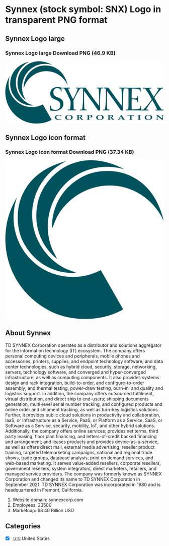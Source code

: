 # Synnex (stock symbol: SNX) Logo in transparent PNG format

## Synnex Logo large

### Synnex Logo large Download PNG (46.9 KB)

![Synnex Logo large Download PNG (46.9 KB)](/img/orig/SNX_BIG-5151b251.png)

## Synnex Logo icon format

### Synnex Logo icon format Download PNG (37.34 KB)

![Synnex Logo icon format Download PNG (37.34 KB)](/img/orig/SNX-e4f20926.png)

## About Synnex

TD SYNNEX Corporation operates as a distributor and solutions aggregator for the information technology (IT) ecosystem. The company offers personal computing devices and peripherals, mobile phones and accessories, printers, supplies, and endpoint technology software; and data center technologies, such as hybrid cloud, security, storage, networking, servers, technology software, and converged and hyper-converged infrastructure, as well as computing components. It also provides systems design and rack integration, build-to-order, and configure-to-order assembly; and thermal testing, power-draw testing, burn-in, and quality and logistics support. In addition, the company offers outsourced fulfilment, virtual distribution, and direct ship to end-users; shipping documents generation, multi-level serial number tracking, and configured products and online order and shipment tracking, as well as turn-key logistics solutions. Further, it provides public cloud solutions in productivity and collaboration, IaaS, or Infrastructure as a Service, PaaS, or Platform as a Service, SaaS, or Software as a Service, security, mobility, IoT, and other hybrid solutions. Additionally, the company offers online services; provides net terms, third party leasing, floor plan financing, and letters-of-credit backed financing and arrangement; and leases products and provides device-as-a-service, as well as offers direct mail, external media advertising, reseller product training, targeted telemarketing campaigns, national and regional trade shows, trade groups, database analysis, print on demand services, and web-based marketing. It serves value-added resellers, corporate resellers, government resellers, system integrators, direct marketers, retailers, and managed service providers. The company was formerly known as SYNNEX Corporation and changed its name to TD SYNNEX Corporation in September 2021. TD SYNNEX Corporation was incorporated in 1980 and is headquartered in Fremont, California.

1. Website domain: synnexcorp.com
2. Employees: 23500
3. Marketcap: $8.40 Billion USD


## Categories
- [x] 🇺🇸 United States
